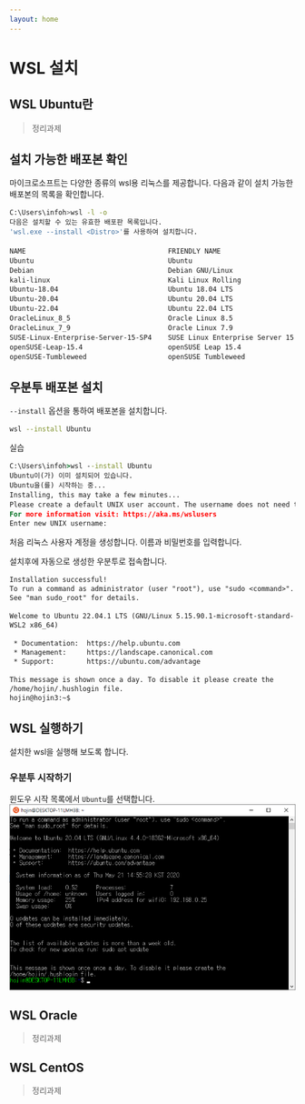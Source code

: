 ```yaml
---
layout: home
---
```


# WSL 설치

## WSL Ubuntu란
> 정리과제

## 설치 가능한 배포본 확인
마이크로소프트는 다양한 종류의 wsl용 리눅스를 제공합니다. 다음과 같이 설치 가능한 배포본의 목록을 확인합니다.

```bash
C:\Users\infoh>wsl -l -o
다음은 설치할 수 있는 유효한 배포판 목록입니다.
'wsl.exe --install <Distro>'를 사용하여 설치합니다.

NAME                                   FRIENDLY NAME
Ubuntu                                 Ubuntu
Debian                                 Debian GNU/Linux
kali-linux                             Kali Linux Rolling
Ubuntu-18.04                           Ubuntu 18.04 LTS
Ubuntu-20.04                           Ubuntu 20.04 LTS
Ubuntu-22.04                           Ubuntu 22.04 LTS
OracleLinux_8_5                        Oracle Linux 8.5
OracleLinux_7_9                        Oracle Linux 7.9
SUSE-Linux-Enterprise-Server-15-SP4    SUSE Linux Enterprise Server 15 SP4
openSUSE-Leap-15.4                     openSUSE Leap 15.4
openSUSE-Tumbleweed                    openSUSE Tumbleweed
```

## 우분투 배포본 설치
`--install` 옵션을 통하여 배포본을 설치합니다.

```bash
wsl --install Ubuntu
```

실습
```cmd
C:\Users\infoh>wsl --install Ubuntu
Ubuntu이(가) 이미 설치되어 있습니다.
Ubuntu을(를) 시작하는 중...
Installing, this may take a few minutes...
Please create a default UNIX user account. The username does not need to match your Windows username.
For more information visit: https://aka.ms/wslusers
Enter new UNIX username:
```

처음 리눅스 사용자 계정을 생성합니다. 이름과 비밀번호를 입력합니다.

설치후에 자동으로 생성한 우분투로 접속합니다.
```
Installation successful!
To run a command as administrator (user "root"), use "sudo <command>".
See "man sudo_root" for details.

Welcome to Ubuntu 22.04.1 LTS (GNU/Linux 5.15.90.1-microsoft-standard-WSL2 x86_64)

 * Documentation:  https://help.ubuntu.com
 * Management:     https://landscape.canonical.com
 * Support:        https://ubuntu.com/advantage

This message is shown once a day. To disable it please create the
/home/hojin/.hushlogin file.
hojin@hojin3:~$
```


## WSL 실행하기
설치한 wsl을 실행해 보도록 합니다.

### 우분투 시작하기
윈도우 시작 목록에서 `Ubuntu`를 선택합니다.
![wsl 실행하기](./img/wsl_start.png)

## WSL Oracle
> 정리과제

## WSL CentOS
> 정리과제

